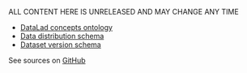 ALL CONTENT HERE IS UNRELEASED AND MAY CHANGE ANY TIME

- [DataLad concepts ontology](ontology/)
- [Data distribution schema](schemas/data-distribution/)
- [Dataset version schema](schemas/dataset-version/)


See sources on [GitHub](https://github.com/psychoinformatics-de/datalad-concepts)
